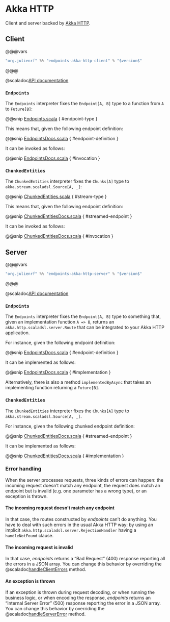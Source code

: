 # Akka HTTP

Client and server backed by [Akka HTTP](https://doc.akka.io/docs/akka-http/current/).

## Client

@@@vars
~~~ scala
"org.julienrf" %% "endpoints-akka-http-client" % "$version$"
~~~
@@@

@scaladoc[API documentation](endpoints.akkahttp.client.index)

### `Endpoints`

The `Endpoints` interpreter fixes the `Endpoint[A, B]` type to a function
from `A` to `Future[B]`:

@@snip [Endpoints.scala](/akka-http/client/src/main/scala/endpoints/akkahttp/client/Endpoints.scala) { #endpoint-type }

This means that, given the following endpoint definition:

@@snip [EndpointsDocs.scala](/algebras/algebra/src/test/scala/endpoints/algebra/EndpointsDocs.scala) { #endpoint-definition }

It can be invoked as follows:

@@snip [EndpointsDocs.scala](/akka-http/client/src/test/scala/endpoints/akkahttp/client/EndpointsDocs.scala) { #invocation }

### `ChunkedEntities`

The `ChunkedEntities` interpreter fixes the `Chunks[A]` type to `akka.stream.scaladsl.Source[A, _]`:

@@snip [ChunkedEntities.scala](/akka-http/client/src/main/scala/endpoints/akkahttp/client/ChunkedEntities.scala) { #stream-type }

This means that, given the following endpoint definition:

@@snip [ChunkedEntitiesDocs.scala](/algebras/algebra/src/test/scala/endpoints/algebra/ChunkedEntitiesDocs.scala) { #streamed-endpoint }

It can be invoked as follows:

@@snip [ChunkedEntitiesDocs.scala](/akka-http/client/src/test/scala/endpoints/akkahttp/client/ChunkedEntitiesDocs.scala) { #invocation }

## Server

@@@vars
~~~ scala
"org.julienrf" %% "endpoints-akka-http-server" % "$version$"
~~~
@@@

@scaladoc[API documentation](endpoints.akkahttp.server.index)

### `Endpoints`

The `Endpoints` interpreter fixes the `Endpoint[A, B]` type to something that,
given an implementation function `A => B`, returns an `akka.http.scaladsl.server.Route`
that can be integrated to your Akka HTTP application.

For instance, given the following endpoint definition:

@@snip [EndpointsDocs.scala](/algebras/algebra/src/test/scala/endpoints/algebra/EndpointsDocs.scala) { #endpoint-definition }

It can be implemented as follows:

@@snip [EndpointsDocs.scala](/akka-http/server/src/test/scala/endpoints/akkahttp/server/EndpointsDocs.scala) { #implementation }

Alternatively, there is also a method `implementedByAsync` that takes an implementing function
returning a `Future[B]`.

### `ChunkedEntities`

The `ChunkedEntities` interpreter fixes the `Chunks[A]` type to `akka.stream.scaladsl.Source[A, _]`.

For instance, given the following chunked endpoint definition:

@@snip [ChunkedEntitiesDocs.scala](/algebras/algebra/src/test/scala/endpoints/algebra/ChunkedEntitiesDocs.scala) { #streamed-endpoint }

It can be implemented as follows:

@@snip [ChunkedEntitiesDocs.scala](/akka-http/server/src/test/scala/endpoints/akkahttp/server/ChunkedEntitiesDocs.scala) { #implementation }

### Error handling

When the server processes requests, three kinds of errors can happen: the incoming request doesn’t match
any endpoint, the request does match an endpoint but is invalid (e.g. one parameter has a wrong type), or
an exception is thrown.

#### The incoming request doesn’t match any endpoint

In that case, the routes constructed by *endpoints* can’t do anything. You have to deal with such
errors in the usual Akka HTTP way: by using an implicit `akka.http.scaladsl.server.RejectionHandler`
having a `handleNotFound` clause.

#### The incoming request is invalid

In that case, *endpoints* returns a “Bad Request” (400) response reporting all the errors in a
JSON array. You can change this behavior by overriding the
@scaladoc[handleClientErrors](endpoints.akkahttp.server.Urls) method.

#### An exception is thrown

If an exception is thrown during request decoding, or when running the business logic, or when
encoding the response, *endpoints* returns an “Internal Server Error” (500) response reporting
the error in a JSON array. You can change this behavior by overriding the
@scaladoc[handleServerError](endpoints.akkahttp.server.Endpoints) method.
